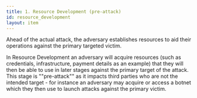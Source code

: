 ```yaml
---
title: 1. Resource Development (pre-attack)
id: resource_development
layout: item
---
```


<p>Ahead of the actual attack, the adversary establishes resources to aid their operations against the primary targeted victim.</p>
<p>In Resource Development an adversary will acquire resources (such as credentials, infrastructure, payment details as an example) that they will then be able to use in later stages against the primary target of the attack. This stage is ""pre-attack"" as it impacts third parties who are not the intended target - for instance an adversary may acquire or access a botnet which they then use to launch attacks against the primary victim.</p>
